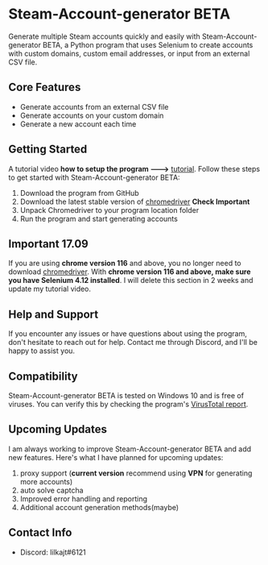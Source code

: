 # Steam-Account-generator BETA
Generate multiple Steam accounts quickly and easily with Steam-Account-generator BETA, a Python program that uses Selenium to create accounts with custom domains, custom email addresses, or input from an external CSV file.

## Core Features
* Generate accounts from an external CSV file
* Generate accounts on your custom domain
* Generate a new account each time

## Getting Started
A tutorial video **how to setup the program --->** [tutorial](https://youtu.be/i42OlgQqjr8).
Follow these steps to get started with Steam-Account-generator BETA:

1. Download the program from GitHub
2. Download the latest stable version of [chromedriver](https://chromedriver.chromium.org/) **Check Important**
3. Unpack Chromedriver to your program location folder
4. Run the program and start generating accounts

## Important 17.09
If you are using **chrome version 116** and above, you no longer need to download [chromedriver](https://chromedriver.chromium.org/).
With **chrome version 116 and above, make sure you have Selenium 4.12 installed**.
I will delete this section in 2 weeks and update my tutorial video.

## Help and Support
If you encounter any issues or have questions about using the program, don't hesitate to reach out for help. Contact me through Discord, and I'll be happy to assist you.

## Compatibility
Steam-Account-generator BETA is tested on Windows 10 and is free of viruses. You can verify this by checking the program's [VirusTotal report](https://www.virustotal.com/gui/file/806b8e2ecab19ea9596ee568bd1a3e7d35821a3bcb3edebb23e87bccb6068b63?nocache=1).

## Upcoming Updates
I am always working to improve Steam-Account-generator BETA and add new features. Here's what I have planned for upcoming updates:

1. proxy support (**current version** recommend using **VPN** for generating more accounts)
2. auto solve captcha
3. Improved error handling and reporting
4. Additional account generation methods(maybe)

## Contact Info
* Discord: lilkajt#6121